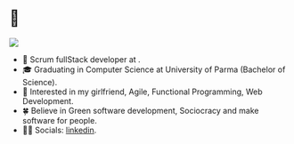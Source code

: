 # 👋

![](https://www.commpro.biz/wp-content/uploads/2019/03/Simplicity-Communications-Human-Behavior-A-Path-to-Reducing-Complexity.jpg)

* 💼   Scrum fullStack developer at [](https://github.com/mondora).
* 🎓   Graduating in Computer Science at University of Parma (Bachelor of Science).
* 🧐   Interested in my girlfriend, Agile, Functional Programming, Web Development.
* 🍀   Believe in Green software development, Sociocracy and make software for people.
* ✍🏻   Socials: [linkedin](https://www.linkedin.com/in/lorenzogalafassi/).
